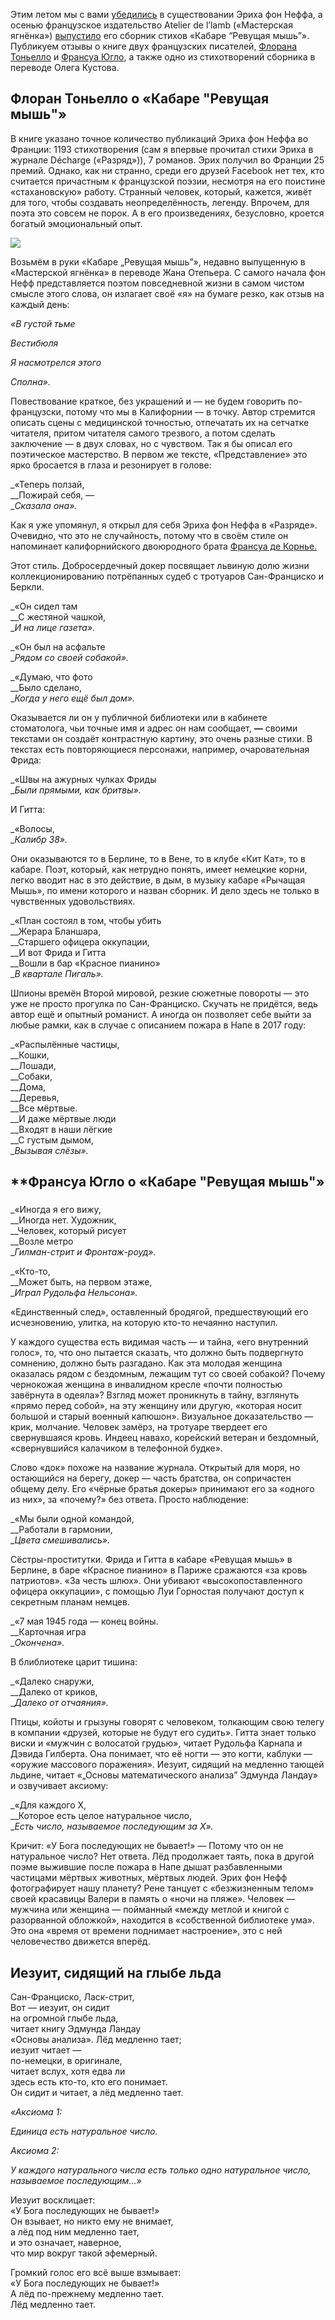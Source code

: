 Этим летом мы с вами [убедились](https://discours.io/articles/culture/pivo-minet-i-rasslabtes-pervoe-intervyu-neizvestnogo-geroya-bit-pokoleniya-eriha-fon-neffa) в существовании Эриха фон Неффа, а осенью французское издательство Atelier de l’lamb («Мастерская ягнёнка») [выпустило](https://atelierdelagneau.com/transfert/234-le-cabaret-de-la-souris-rugissante-9782374280301.html) его сборник стихов «Кабаре “Ревущая мышь”». Публикуем отзывы о книге двух французских писателей, [Флорана Тоньелло](https://www.dailleurspoesie.com/billets-de-florent-toniello.html) и [Франсуа Югло](https://www.sitaudis.fr/Parutions/le-cabaret-de-la-souris-rugissante-d-erich-von-neff-1568035748.php), а также одно из стихотворений сборника в переводе Олега Кустова.

## **﻿Флоран Тоньелло о «Кабаре "Ревущая мышь"»﻿**

В книге указано точное количество публикаций Эриха фон Неффа во Франции: 1193 стихотворения (сам я впервые прочитал стихи Эриха в журнале Décharge («Разряд»)), 7 романов. Эрих получил во Франции 25 премий. ﻿Однако, как ни странно, среди его друзей Facebook нет тех, кто считается причастным к французской поэзии, несмотря на его поистине «стахановскую» работу. Странный человек, который, кажется, живёт для того, чтобы создавать неопределённость, легенду. Впрочем, для поэта это совсем не порок. А в его произведениях, безусловно, кроется богатый эмоциональный опыт.  


![](https://assets.discours.io/unsafe/900x/production/image/d21944c0-1d97-11ea-a2af-9792c6142a88.jpeg)

Возьмём в руки «Кабаре „Ревущая мышь”», недавно выпущенную в «Мастерской ягнёнка» в переводе Жана Отепьера. С самого начала фон Нефф представляется поэтом повседневной жизни в самом чистом смысле этого слова, он излагает своё «я» на бумаге резко, как отзыв на каждый день:  


_«В густой тьме_

_Вестибюля_

_Я насмотрелся этого_

_Сполна»._

Повествование краткое, без украшений и — не будем говорить по-французски, потому что мы в Калифорнии — в точку. Автор стремится описать сцены с медицинской точностью, отпечатать их на сетчатке читателя, притом читателя самого трезвого, а потом сделать заключение — в двух словах, но с чувством. Так я бы описал его поэтическое мастерство. В первом же тексте, «Представление» это ярко бросается в глаза и резонирует в голове: 

_«Теперь ползай,  
__Пожирай себя, —  
__Сказала она»._

Как я уже упомянул, я открыл для себя Эриха фон Неффа в «Разряде». Очевидно, что это не случайность, потому что в своём стиле он напоминает калифорнийского двоюродного брата [Франсуа де Корнье.](https://fr.wikipedia.org/wiki/Fran%C3%A7ois_de_Corni%C3%A8re)

Этот стиль. Добросердечный докер посвящает львиную долю жизни коллекционированию потрёпанных судеб с тротуаров Сан-Франциско и Беркли.  


_«Он сидел там  
__С жестяной чашкой,  
__И на лице газета».﻿_

_«Он был на асфальте  
__Рядом со своей собакой»._

_«Думаю, что фото  
__Было сделано,  
__Когда у него ещё был дом»._

Оказывается ли он у публичной библиотеки или в кабинете стоматолога, чьи точные имя и адрес он нам сообщает, __—__ своими текстами он создаёт контрастную картину, это очень разные стихи. В текстах есть повторяющиеся персонажи, например, очаровательная Фрида:

_«Швы на ажурных чулках Фриды  
__Были прямыми, как бритвы»._

И Гитта:

_«Волосы,  
__Калибр 38»._

Они оказываются то в Берлине, то в Вене, то в клубе «Кит Кат», то в кабаре. Поэт, который, как нетрудно понять, имеет немецкие корни, легко вводит нас в это действие, в дым, в музыку кабаре «Рычащая Мышь», по имени которого и назван сборник. И дело здесь не только в чувственных удовольствиях.

_«План состоял в том, чтобы убить  
__Жерара Бланшара,  
__Старшего офицера оккупации,  
__И вот Фрида и Гитта  
__Вошли в бар «Красное пианино»  
__В квартале Пигаль»._

Шпионы времён Второй мировой, резкие сюжетные повороты — это уже не просто прогулка по Сан-Франциско. Скучать не придётся, ведь автор ещё и опытный романист. А иногда он позволяет себе выйти за любые рамки, как в случае с описанием пожара в Напе в 2017 году:

_«Распылённые частицы,  
__Кошки,  
__Лошади,  
__Собаки,  
__Дома,  
__Деревья,  
__Все мёртвые.  
__И даже мёртвые люди  
__Входят в наши лёгкие  
__С густым дымом,  
__Вызывая слёзы»._

## **Франсуа Югло **о «Кабаре "Ревущая мышь"»**​

### 

_«Иногда я его вижу,  
__Иногда нет. Художник,  
__Человек, который рисует  
__Возле метро  
__Гилман-стрит и Фронтаж-роуд»._

_«Кто-то,  
__Может быть, на первом этаже,  
__Играл Рудольфа Нельсона»._

«Единственный след», оставленный бродягой, предшествующий его исчезновению, улитка, на которую кто-то нечаянно наступил. 

У каждого существа есть видимая часть — и тайна, «его внутренний голос», то, что оно пытается сказать, что должно быть подвергнуто сомнению, должно быть разгадано. Как эта молодая женщина оказалась рядом с бездомным, лежащим тут со своей собакой? Почему чернокожая женщина в инвалидном кресле «почти полностью завёрнута в одеяла»? Взгляд может проникнуть в тайну, взглянуть «прямо перед собой», на эту женщину или другую, «которая носит большой и старый военный капюшон». Визуальное доказательство — крик, молчание. Человек замёрз, на тротуаре твердеет его свернувшаяся кровь. Индеец навахо, корейский ветеран и бездомный, «свернувшийся калачиком в телефонной будке».  


Слово «док» похоже на название журнала. Открытый для моря, но остающийся на берегу, докер — часть братства, он сопричастен общему делу. Его «чёрные братья докеры» принимают его за «одного из них», за «почему?» без ответа. Просто наблюдение:  


_«Мы были одной командой,  
__Работали в гармонии,  
__Цвета смешивались»._

Сёстры-проститутки. Фрида и Гитта в кабаре «Ревущая мышь» в Берлине, в баре «Красное пианино» в Париже сражаются «за кровь патриотов». «За честь шлюх». Они убивают «высокопоставленного офицера оккупации», с помощью Луи Горностая получают доступ к секретным планам немцев. 

_«7 мая 1945 года — конец войны.  
__﻿Карточная игра  
__Окончена»._

В блиблиотеке царит тишина:

_«Далеко снаружи,  
__Далеко от криков,  
__Далеко от отчаяния»._

Птицы, койоты и грызуны говорят с человеком, толкающим свою телегу в компании «друзей, которые не будут его судить». Гитта знает только виски и «мужчин с волосатой грудью», читает Рудольфа Карнапа и Дэвида Гилберта. Она понимает, что её ногти — это когти, каблуки — «оружие массового поражения». Иезуит, сидящий на медленно тающей льдине, читает «„Основы математического анализа” Эдмунда Ландау» и озвучивает аксиому: 

_«Для каждого X,  
__Которое есть целое натуральное число,  
__Есть число, называемое последующим за X»._

Кричит: «У Бога последующих не бывает!» — Потому что он не натуральное число? Нет ответа. Лёд продолжает таять, пока в другой поэме выжившие после пожара в Напе дышат разбавленными частицами мёртвых животных, мёртвых людей. Эрих фон Нефф фотографирует нашу планету? Рене танцует с «безжизненным телом» своей красавицы Валери в память о «ночи на пляже». Человек — мужчина или женщина — пойманный «между метлой и книгой с разорванной обложкой», находится в «собственной библиотеке ума». Это она «время от времени поднимает настроение», это с ней человечество движется вперёд.   


## **Иезуит, сидящий на глыбе льда**  


Сан-Франциско, Ласк-стрит,  
Вот — иезуит, он сидит  
на огромной глыбе льда,  
читает книгу Эдмунда Ландау  
«Основы анализа». Лёд медленно тает;  
иезуит читает —  
по-немецки, в оригинале,  
читает вслух, хотя едва ли  
здесь есть кто-то, кто его понимает.  
Он сидит и читает, а лёд медленно тает.

_«Аксиома 1:_

_﻿Единица есть натуральное число._

_Аксиома 2:_

_У каждого натурального числа есть только одно натуральное число, называемое последующим…»_

Иезуит восклицает:  
«У Бога последующих не бывает!»  
Он взывает, но никто ему не внимает,  
а лёд под ним медленно тает,  
и это означает, наверное,  
что мир вокруг такой эфемерный.

Громкий голос его всё выше взмывает:  
«У Бога последующих не бывает!»  
А лёд по-прежнему медленно тает.  
Лёд медленно тает.  

